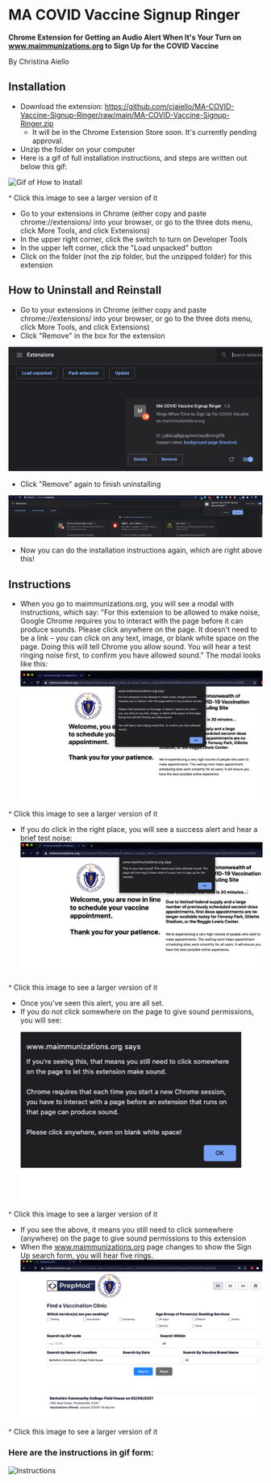 # MA COVID Vaccine Signup Ringer

**Chrome Extension for Getting an Audio Alert When It's Your Turn on www.maimmunizations.org to Sign Up for the COVID Vaccine**

By Christina Aiello

## Installation
* Download the extension: https://github.com/cjaiello/MA-COVID-Vaccine-Signup-Ringer/raw/main/MA-COVID-Vaccine-Signup-Ringer.zip
  * It will be in the Chrome Extension Store soon. It's currently pending approval.
* Unzip the folder on your computer
* Here is a gif of full installation instructions, and steps are written out below this gif:

![Gif of How to Install](/images/how-to-install.gif)

^ Click this image to see a larger version of it

* Go to your extensions in Chrome (either copy and paste chrome://extensions/ into your browser, or go to the three dots menu, click More Tools, and click Extensions)
* In the upper right corner, click the switch to turn on Developer Tools
* In the upper left corner, click the "Load unpacked" button
* Click on the folder (not the zip folder, but the unzipped folder) for this extension

## How to Uninstall and Reinstall
* Go to your extensions in Chrome (either copy and paste chrome://extensions/ into your browser, or go to the three dots menu, click More Tools, and click Extensions)
* Click "Remove" in the box for the extension

![Uninstall 1](/images/promo-5.png)

* Click "Remove" again to finish uninstalling

![Uninstall 2](/images/promo-6.png)

* Now you can do the installation instructions again, which are right above this!

## Instructions
* When you go to maimmunizations.org, you will see a modal with instructions, which say:
"For this extension to be allowed to make noise, Google Chrome requires you to interact with the page before it can produce sounds. Please click anywhere on the page. It doesn't need to be a link – you can click on any text, image, or blank white space on the page. Doing this will tell Chrome you allow sound. You will hear a test ringing noise first, to confirm you have allowed sound." The modal looks like this:
![Instructions Alert](/images/promo-1.png)

^ Click this image to see a larger version of it

* If you do click in the right place, you will see a success alert and hear a brief test noise:
![Test Sound Confirmation Alert](/images/promo-2.png)

^ Click this image to see a larger version of it

  * Once you've seen this alert, you are all set.
* If you do not click somewhere on the page to give sound permissions, you will see:
![Need Sound Permissions Alert](/images/promo-3.png)

^ Click this image to see a larger version of it

* If you see the above, it means you still need to click somewhere (anywhere) on the page to give sound permissions to this extension
* When the www.maimmunizations.org page changes to show the Sign Up search form, you will hear five rings.
![Sign Up Form](/images/promo-4.png)

^ Click this image to see a larger version of it

### Here are the instructions in gif form:
![Instructions](/images/instructions.gif)
